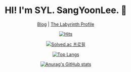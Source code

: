 <div align=center>
  
# HI! I'm SYL. SangYoonLee. 👋
  
  <a href="https://sylagape1231.tistory.com/">Blog</a> | <a href="https://www.thelabyrinth.co.kr/labyrinth/mypage/viewUserLabyrinth.do?nickname=SYL">The Labyrinth Profile</a>

[![Hits](https://hits.seeyoufarm.com/api/count/incr/badge.svg?url=https%3A%2F%2Fgithub.com%2FSangYoonLee1231&count_bg=%2347D3D5&title_bg=%2376767A&icon=&icon_color=%23E7E7E7&title=hits&edge_flat=false)](https://hits.seeyoufarm.com)
  
[![Solved.ac 프로필](http://mazassumnida.wtf/api/v2/generate_badge?boj=prestro1231)](https://solved.ac/prestro1231)

[![Top Langs](https://github-readme-stats.vercel.app/api/top-langs/?username=SangYoonLee1231&layout=compact)](https://github.com/anuraghazra/github-readme-stats)
  
[![Anurag's GitHub stats](https://github-readme-stats.vercel.app/api?username=SangYoonLee1231)](https://github.com/anuraghazra/github-readme-stats)
  
</div>
